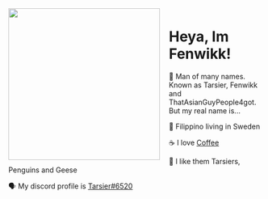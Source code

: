 <img align="left" src="https://d.lu.je/avatar/393368613652004877?size=2048" width=300 style="padding-right: 15px;">

# Heya, Im Fenwikk!
 
 💬 Man of many names. Known as Tarsier, Fenwikk and ThatAsianGuyPeople4got. But my real name is...
 
 :flags: Filippino living in Sweden 
  
 ☕ I love [Coffee](https://ko-fi.com/lachee)
 
 🐒 I like them Tarsiers, Penguins and Geese
 
 🗣 My discord profile is [Tarsier#6520](https://discord.com/users/393368613652004877)

<!---
oh, you found my notes... you are nosy arent ya!

well ther isnt much to see here... not much of a commenter ya know..

--->
